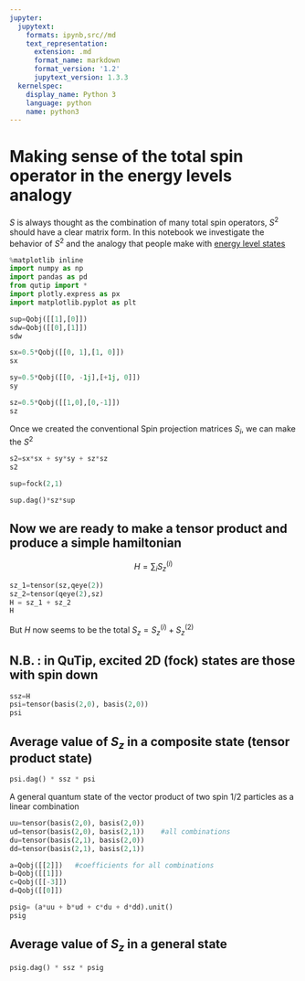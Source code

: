 ```yaml
---
jupyter:
  jupytext:
    formats: ipynb,src//md
    text_representation:
      extension: .md
      format_name: markdown
      format_version: '1.2'
      jupytext_version: 1.3.3
  kernelspec:
    display_name: Python 3
    language: python
    name: python3
---
```


# Making sense of the total spin operator in the energy levels analogy

$S$ is always thought as the combination of many total spin operators, $S^2$ should have a clear matrix form. 
In this notebook we investigate the behavior of $S^2$ and the analogy that people make with [energy level states](https://coldfusionblog.net/2014/05/19/introduction-to-superradiance/)

```python
%matplotlib inline
import numpy as np
import pandas as pd
from qutip import *
import plotly.express as px
import matplotlib.pyplot as plt
```

```python
sup=Qobj([[1],[0]])
sdw=Qobj([[0],[1]])
sdw
```

```python
sx=0.5*Qobj([[0, 1],[1, 0]])
sx
```

```python
sy=0.5*Qobj([[0, -1j],[+1j, 0]])
sy
```

```python
sz=0.5*Qobj([[1,0],[0,-1]])
sz
```

Once we created the conventional Spin projection matrices $S_i$, we can make the $S^2$

```python
s2=sx*sx + sy*sy + sz*sz
s2
```

```python
sup=fock(2,1)

sup.dag()*sz*sup
```

## Now we are ready to make a tensor product and produce a simple hamiltonian
$$H = \sum_ {i}S_z ^{(i)}$$

```python
sz_1=tensor(sz,qeye(2))
sz_2=tensor(qeye(2),sz)
H = sz_1 + sz_2
H
```

But $H$ now seems to be the total $S_z=S_z^{(i)} +S_z^{(2)}$


## N.B. : in QuTip, excited 2D (fock) states are those with spin down

```python
ssz=H
psi=tensor(basis(2,0), basis(2,0))
psi
```

## Average value of $S_z$ in a composite state (tensor product state)

```python
psi.dag() * ssz * psi
```

A general quantum state of the vector product of two spin 1/2 particles as a linear combination

```python
uu=tensor(basis(2,0), basis(2,0))
ud=tensor(basis(2,0), basis(2,1))    #all combinations
du=tensor(basis(2,1), basis(2,0))
dd=tensor(basis(2,1), basis(2,1))

a=Qobj([[2]])   #coefficients for all combinations
b=Qobj([[1]])
c=Qobj([[-3]])
d=Qobj([[0]])

psig= (a*uu + b*ud + c*du + d*dd).unit()
psig


```

## Average value of $S_z$ in a general state

```python
psig.dag() * ssz * psig   
```

```python

```

